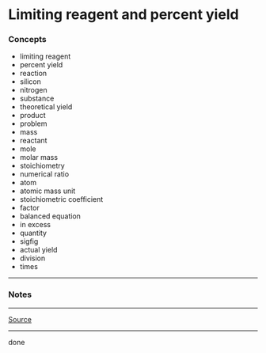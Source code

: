 # Limiting reagent and percent yield

### Concepts

- limiting reagent
- percent yield
- reaction
- silicon
- nitrogen
- substance
- theoretical yield
- product
- problem
- mass
- reactant
- mole
- molar mass
- stoichiometry
- numerical ratio
- atom
- atomic mass unit
- stoichiometric coefficient
- factor
- balanced equation
- in excess
- quantity
- sigfig
- actual yield
- division
- times

---

### Notes

---

[Source](https://youtu.be/gSdOX1jecWo)

---

done